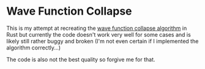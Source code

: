 # Wave Function Collapse 

This is my attempt at recreating the 
[wave function collapse algorithm](https://github.com/mxgmn/WaveFunctionCollapse)
in Rust but currently the code doesn't work very well for some cases and is 
likely still rather buggy and broken
(I'm not even certain if I implemented the algorithm correctly...)

The code is also not the best quality so forgive me for that.
